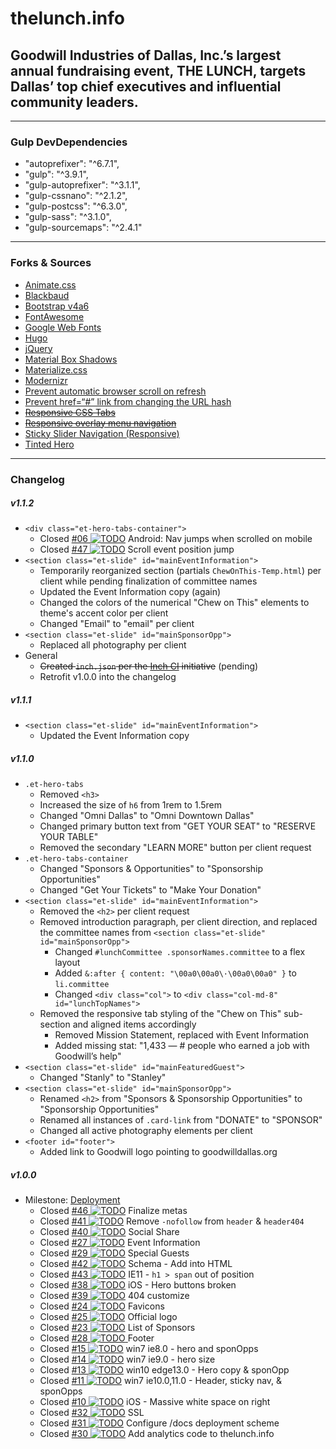 # thelunch.info
## Goodwill Industries of Dallas, Inc.’s largest annual fundraising event, THE LUNCH, targets Dallas’ top chief executives and influential community leaders.

---

### Gulp DevDependencies
- "autoprefixer": "^6.7.1",
- "gulp": "^3.9.1",
- "gulp-autoprefixer": "^3.1.1",
- "gulp-cssnano": "^2.1.2",
- "gulp-postcss": "^6.3.0",
- "gulp-sass": "^3.1.0",
- "gulp-sourcemaps": "^2.4.1"

---

### Forks & Sources
- [Animate.css](https://github.com/daneden/animate.css)
- [Blackbaud](https://www.blackbaud.com/)
- [Bootstrap v4a6](https://v4-alpha.getbootstrap.com/)
- [FontAwesome](fontawesome.io)
- [Google Web Fonts](https://fonts.google.com/)
- [Hugo](gohugo.io)
- [jQuery](jquery.com)
- [Material Box Shadows](https://codepen.io/sdthornton/pen/wBZdXq)
- [Materialize.css](materializecss.com)
- [Modernizr](https://modernizr.com/)
- [Prevent automatic browser scroll on refresh](http://stackoverflow.com/questions/7035331/prevent-automatic-browser-scroll-on-refresh/18633915#18633915)
- [Prevent href=“#” link from changing the URL hash](http://stackoverflow.com/questions/20215248/prevent-href-link-from-changing-the-url-hash)
- ~~[Responsive CSS Tabs](http://codepen.io/oknoblich/pen/tfjFl)~~
- ~~[Responsive overlay menu navigation](http://codepen.io/riogrande/pen/gbXxdx)~~
- [Sticky Slider Navigation (Responsive)](http://codepen.io/ettrics/pen/WRbGRN)
- [Tinted Hero](http://codepen.io/luishj/pen/Exfyh)

---

### Changelog
##### v1.1.2
- `<div class="et-hero-tabs-container">`
  - Closed [#06 ![TODO](http://milleradagency.com/uploads/svg/gh-bug.svg)](https://github.com/milleradagency/GOOD-Lunch/issues/6) Android: Nav jumps when scrolled on mobile
  - Closed [#47 ![TODO](http://milleradagency.com/uploads/svg/gh-bug.svg)](https://github.com/milleradagency/GOOD-Lunch/issues/47) Scroll event position jump
- `<section class="et-slide" id="mainEventInformation">`
  - Temporarily reorganized section (partials `ChewOnThis-Temp.html`) per client while pending finalization of committee names
  - Updated the Event Information copy (again)
  - Changed the colors of the numerical "Chew on This" elements to theme's accent color per client
  - Changed "Email" to "email" per client
- `<section class="et-slide" id="mainSponsorOpp">`
  - Replaced all photography per client
- General
  - ~~Created `inch.json` per the [Inch CI](https://inch-ci.org/help/config_file_yaml) initiative~~ (pending)
  - Retrofit v1.0.0 into the changelog

##### v1.1.1
- `<section class="et-slide" id="mainEventInformation">`
  - Updated the Event Information copy

##### v1.1.0
- `.et-hero-tabs`
  - Removed `<h3>`
  - Increased the size of `h6` from 1rem to 1.5rem
  - Changed "Omni Dallas" to "Omni Downtown Dallas"
  - Changed primary button text from "GET YOUR SEAT" to "RESERVE YOUR TABLE"
  - Removed the secondary "LEARN MORE" button per client request
- `.et-hero-tabs-container`
  - Changed "Sponsors & Opportunities" to "Sponsorship Opportunities"
  - Changed "Get Your Tickets" to "Make Your Donation"
- `<section class="et-slide" id="mainEventInformation">`
  - Removed the `<h2>` per client request
  - Removed introduction paragraph, per client direction, and replaced the committee names from `<section class="et-slide" id="mainSponsorOpp">`
    - Changed `#lunchCommittee .sponsorNames.committee` to a flex layout
    - Added `&:after { content: "\00a0\00a0\·\00a0\00a0" }` to `li.committee`
    - Changed `<div class="col">` to `<div class="col-md-8" id="lunchTopNames">`
  - Removed the responsive tab styling of the "Chew on This" sub-section and aligned items accordingly
    - Removed Mission Statement, replaced with Event Information
    - Added missing stat: "1,433 — # people who earned a job with Goodwill’s help"
- `<section class="et-slide" id="mainFeaturedGuest">`
  - Changed "Stanly" to "Stanley"
- `<section class="et-slide" id="mainSponsorOpp">`
  - Renamed `<h2>` from "Sponsors & Sponsorship Opportunities" to "Sponsorship Opportunities"
  - Renamed all instances of `.card-link` from "DONATE" to "SPONSOR"
  - Changed all active photography elements per client
- `<footer id="footer">`
  - Added link to Goodwill logo pointing to goodwilldallas.org

##### v1.0.0
- Milestone: [Deployment](https://github.com/milleradagency/GOOD-Lunch/milestone/4)
  - Closed [#46 ![TODO](http://milleradagency.com/uploads/svg/gh-todo.svg)](https://github.com/milleradagency/GOOD-Lunch/issues/46) Finalize metas
  - Closed [#41 ![TODO](http://milleradagency.com/uploads/svg/gh-todo.svg)](https://github.com/milleradagency/GOOD-Lunch/issues/41) Remove `-nofollow` from `header` & `header404`
  - Closed [#40 ![TODO](http://milleradagency.com/uploads/svg/gh-todo.svg)](https://github.com/milleradagency/GOOD-Lunch/issues/40) Social Share
  - Closed [#27 ![TODO](http://milleradagency.com/uploads/svg/gh-todo.svg)](https://github.com/milleradagency/GOOD-Lunch/issues/27) Event Information
  - Closed [#29 ![TODO](http://milleradagency.com/uploads/svg/gh-todo.svg)](https://github.com/milleradagency/GOOD-Lunch/issues/29) Special Guests
  - Closed [#42 ![TODO](http://milleradagency.com/uploads/svg/gh-todo.svg)](https://github.com/milleradagency/GOOD-Lunch/issues/42) Schema - Add into HTML
  - Closed [#43 ![TODO](http://milleradagency.com/uploads/svg/gh-bug.svg)](https://github.com/milleradagency/GOOD-Lunch/issues/43) IE11 - `h1 > span` out of position
  - Closed [#38 ![TODO](http://milleradagency.com/uploads/svg/gh-bug.svg)](https://github.com/milleradagency/GOOD-Lunch/issues/38) iOS - Hero buttons broken
  - Closed [#39 ![TODO](http://milleradagency.com/uploads/svg/gh-todo.svg)](https://github.com/milleradagency/GOOD-Lunch/issues/39) 404 customize
  - Closed [#24 ![TODO](http://milleradagency.com/uploads/svg/gh-todo.svg)](https://github.com/milleradagency/GOOD-Lunch/issues/24) Favicons
  - Closed [#25 ![TODO](http://milleradagency.com/uploads/svg/gh-todo.svg)](https://github.com/milleradagency/GOOD-Lunch/issues/25) Official logo
  - Closed [#23 ![TODO](http://milleradagency.com/uploads/svg/gh-todo.svg)](https://github.com/milleradagency/GOOD-Lunch/issues/23) List of Sponsors
  - Closed [#28 ![TODO](http://milleradagency.com/uploads/svg/gh-todo.svg) ](https://github.com/milleradagency/GOOD-Lunch/issues/28) Footer
  - Closed [#15 ![TODO](http://milleradagency.com/uploads/svg/gh-bug.svg)](https://github.com/milleradagency/GOOD-Lunch/issues/15) win7 ie8.0 - hero and sponOpps
  - Closed [#14 ![TODO](http://milleradagency.com/uploads/svg/gh-bug.svg)](https://github.com/milleradagency/GOOD-Lunch/issues/14) win7 ie9.0 - hero size
  - Closed [#13 ![TODO](http://milleradagency.com/uploads/svg/gh-bug.svg)](https://github.com/milleradagency/GOOD-Lunch/issues/13) win10 edge13.0 - Hero copy & sponOpp
  - Closed [#11 ![TODO](http://milleradagency.com/uploads/svg/gh-bug.svg)](https://github.com/milleradagency/GOOD-Lunch/issues/11) win7 ie10.0,11.0 - Header, sticky nav, & sponOpps
  - Closed [#10 ![TODO](http://milleradagency.com/uploads/svg/gh-bug.svg)](https://github.com/milleradagency/GOOD-Lunch/issues/10) iOS - Massive white space on right
  - Closed [#32 ![TODO](http://milleradagency.com/uploads/svg/gh-todo.svg)](https://github.com/milleradagency/GOOD-Lunch/issues/32) SSL
  - Closed [#31 ![TODO](http://milleradagency.com/uploads/svg/gh-todo.svg)](https://github.com/milleradagency/GOOD-Lunch/issues/31) Configure /docs deployment scheme
  - Closed [#30 ![TODO](http://milleradagency.com/uploads/svg/gh-todo.svg)](https://github.com/milleradagency/GOOD-Lunch/issues/30) Add analytics code to thelunch.info
